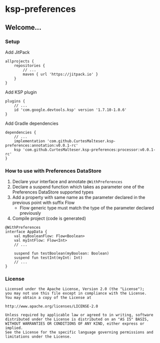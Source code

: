 # ksp-preferences

## Welcome...

### Setup

Add JitPack

```
allprojects {
    repositories {
        // ...
        maven { url 'https://jitpack.io' }
    }
}
```

Add KSP plugin

```
plugins {
    // ...
    id 'com.google.devtools.ksp' version '1.7.10-1.0.6'
}
```

Add Gradle dependencies

```
dependencies {
    // ...
    implementation 'com.github.CurtesMalteser.ksp-preferences:annotation:v0.0.1-rc'
    ksp 'com.github.CurtesMalteser.ksp-preferences:processor:v0.0.1-rc'
}
```

### How to use with Preferences DataStore

1. Declare your interface and annotate `@WithPreferences`
2. Declare a suspend function which takes as parameter one of the Preferences DataStore supported
   types
3. Add a property with same name as the parameter declared in the previous point with suffix Flow
    - Flow generic type must match the type of the parameter declared previously
4. Compile project (code is generated)

```
@WithPreferences
interface AppData {
    val myBooleanFlow: Flow<Boolean>
    val myIntFlow: Flow<Int>
    // ...

    suspend fun testBoolean(myBoolean: Boolean)
    suspend fun testInt(myInt: Int)
    // ...
}
```

### License

```
Licensed under the Apache License, Version 2.0 (the "License");
you may not use this file except in compliance with the License.
You may obtain a copy of the License at

http://www.apache.org/licenses/LICENSE-2.0

Unless required by applicable law or agreed to in writing, software
distributed under the License is distributed on an "AS IS" BASIS,
WITHOUT WARRANTIES OR CONDITIONS OF ANY KIND, either express or implied.
See the License for the specific language governing permissions and
limitations under the License.
```
